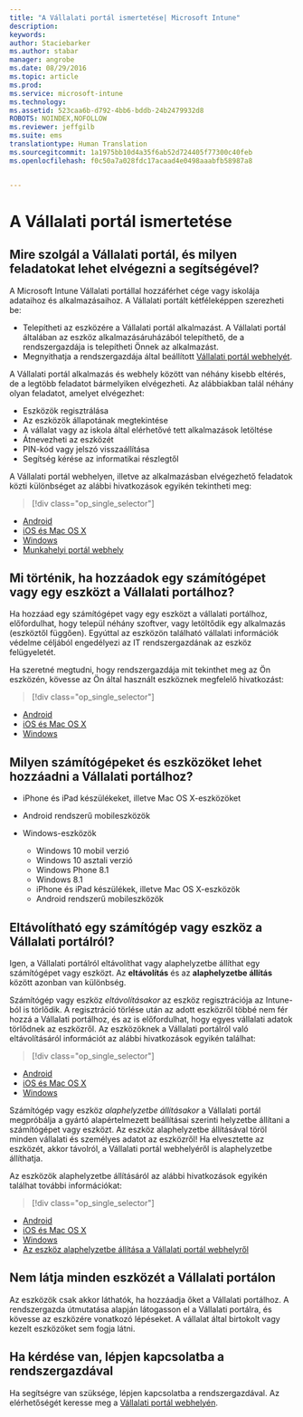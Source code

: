 ```yaml
---
title: "A Vállalati portál ismertetése| Microsoft Intune"
description: 
keywords: 
author: Staciebarker
ms.author: stabar
manager: angrobe
ms.date: 08/29/2016
ms.topic: article
ms.prod: 
ms.service: microsoft-intune
ms.technology: 
ms.assetid: 523caa6b-d792-4bb6-bddb-24b2479932d8
ROBOTS: NOINDEX,NOFOLLOW
ms.reviewer: jeffgilb
ms.suite: ems
translationtype: Human Translation
ms.sourcegitcommit: 1a1975bb10d4a35f6ab52d724405f77300c40feb
ms.openlocfilehash: f0c50a7a028fdc17acaad4e0498aaabfb58987a8


---
```


# A Vállalati portál ismertetése

## Mire szolgál a Vállalati portál, és milyen feladatokat lehet elvégezni a segítségével?
A Microsoft Intune Vállalati portállal hozzáférhet cége vagy iskolája adataihoz és alkalmazásaihoz. A Vállalati portált kétféleképpen szerezheti be:

- Telepítheti az eszközére a Vállalati portál alkalmazást. A Vállalati portál általában az eszköz alkalmazásáruházából telepíthető, de a rendszergazdája is telepítheti Önnek az alkalmazást.
- Megnyithatja a rendszergazdája által beállított [Vállalati portál webhelyét](http://portal.manage.microsoft.com).

A Vállalati portál alkalmazás és webhely között van néhány kisebb eltérés, de a legtöbb feladatot bármelyiken elvégezheti. Az alábbiakban talál néhány olyan feladatot, amelyet elvégezhet:

- Eszközök regisztrálása
- Az eszközök állapotának megtekintése
- A vállalat vagy az iskola által elérhetővé tett alkalmazások letöltése
- Átnevezheti az eszközét
- PIN-kód vagy jelszó visszaállítása
- Segítség kérése az informatikai részlegtől

A Vállalati portál webhelyen, illetve az alkalmazásban elvégezhető feladatok közti különbséget az alábbi hivatkozások egyikén tekintheti meg:

> [!div class="op_single_selector"]
- [Android](using-your-android-device-with-intune.md)
- [iOS és Mac OS X](using-your-ios-or-mac-os-x-device-with-intune.md)
- [Windows](using-your-windows-device-with-intune.md)
- [Munkahelyi portál webhely](using-the-intune-company-portal-website.md)

## Mi történik, ha hozzáadok egy számítógépet vagy egy eszközt a Vállalati portálhoz?
Ha hozzáad egy számítógépet vagy egy eszközt a vállalati portálhoz, előfordulhat, hogy települ néhány szoftver, vagy letöltődik egy alkalmazás (eszköztől függően).  Egyúttal az eszközön található vállalati információk védelme céljából engedélyezi az IT rendszergazdának az eszköz felügyeletét.

Ha szeretné megtudni, hogy rendszergazdája mit tekinthet meg az Ön eszközén, kövesse az Ön által használt eszköznek megfelelő hivatkozást:

> [!div class="op_single_selector"]
- [Android](what-happens-if-you-install-the-company-portal-app-and-enroll-your-device-in-intune-android.md)
- [iOS és Mac OS X](what-happens-if-you-install-the-company-portal-app-and-enroll-your-device-in-intune-ios.md)
- [Windows](what-can-your-it-administrator-see-when-you-enroll-your-device-in-intune-windows.md)

## Milyen számítógépeket és eszközöket lehet hozzáadni a Vállalati portálhoz?

-   iPhone és iPad készülékeket, illetve Mac OS X-eszközöket

-   Android rendszerű mobileszközök

-   Windows-eszközök
    -   Windows 10 mobil verzió
    -   Windows 10 asztali verzió
    -   Windows Phone 8.1
    -   Windows 8.1
    -   iPhone és iPad készülékek, illetve Mac OS X-eszközök
    -   Android rendszerű mobileszközök


## Eltávolítható egy számítógép vagy eszköz a Vállalati portálról?
Igen, a Vállalati portálról eltávolíthat vagy alaphelyzetbe állíthat egy számítógépet vagy eszközt. Az **eltávolítás** és az **alaphelyzetbe állítás** között azonban van különbség.

Számítógép vagy eszköz *eltávolításakor* az eszköz regisztrációja az Intune-ból is törlődik. A regisztráció törlése után az adott eszközről többé nem fér hozzá a Vállalati portálhoz, és az is előfordulhat, hogy egyes vállalati adatok törlődnek az eszközről. Az eszközöknek a Vállalati portálról való eltávolításáról információt az alábbi hivatkozások egyikén találhat:

> [!div class="op_single_selector"]
- [Android](unenroll-your-device-from-intune-android.md)
- [iOS és Mac OS X](unenroll-your-device-from-intune-ios.md)
- [Windows](unenroll-your-device-from-intune-windows.md)

Számítógép vagy eszköz *alaphelyzetbe állításakor* a Vállalati portál megpróbálja a gyártó alapértelmezett beállításai szerinti helyzetbe állítani a számítógépet vagy eszközt. Az eszköz alaphelyzetbe állításával töröl minden vállalati és személyes adatot az eszközről! Ha elvesztette az eszközét, akkor távolról, a Vállalati portál webhelyéről is alaphelyzetbe állíthatja.

Az eszközök alaphelyzetbe állításáról az alábbi hivatkozások egyikén találhat további információkat:

> [!div class="op_single_selector"]
- [Android](reset-erase-your-lost-or-stolen-device-android.md)
- [iOS és Mac OS X](reset-erase-your-lost-or-stolen-device-ios.md)
- [Windows](reset-erase-your-lost-or-stolen-device-windows.md)
- [Az eszköz alaphelyzetbe állítása a Vállalati portál webhelyről](reset-your-device-cpwebsite.md)

## Nem látja minden eszközét a Vállalati portálon
Az eszközök csak akkor láthatók, ha hozzáadja őket a Vállalati portálhoz. A rendszergazda útmutatása alapján látogasson el a Vállalati portálra, és kövesse az eszközére vonatkozó lépéseket. A vállalat által birtokolt vagy kezelt eszközöket sem fogja látni.

## Ha kérdése van, lépjen kapcsolatba a rendszergazdával
Ha segítségre van szüksége, lépjen kapcsolatba a rendszergazdával. Az elérhetőségét keresse meg a [Vállalati portál webhelyén](http://portal.manage.microsoft.com).



<!--HONumber=Oct16_HO2-->


